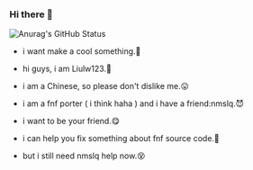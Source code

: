 ### Hi there 👋

![Anurag's GitHub Status](https://github-readme-stats.vercel.app/api?username=Liulw123&show_icons=true&theme=radical)

- i want make a cool  something.🤔

- hi guys, i am Liulw123.🙂

- i am a Chinese, so please don't dislike me.😛

- i am a fnf porter ( i think haha ) and i have a friend:nmslq.😈

- i want to be your friend.😋

- i can help you fix something about fnf source code.🙂

- but i still need nmslq help now.😵

